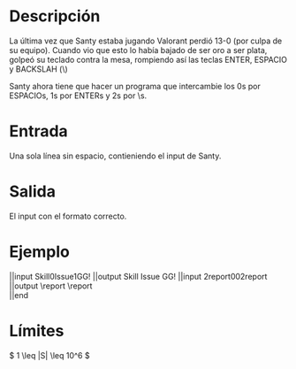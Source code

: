 # Descripción

La última vez que Santy estaba jugando Valorant perdió 13-0 (por culpa de su equipo). Cuando vio que esto lo había bajado de ser oro a ser plata, golpeó su teclado contra la mesa, rompiendo así las teclas ENTER, ESPACIO y BACKSLAH (\\)

Santy ahora tiene que hacer un programa que intercambie los 0s por ESPACIOs, 1s por ENTERs y 2s por \s.

# Entrada

Una sola línea sin espacio, contieniendo el input de Santy.

# Salida

El input con el formato correcto.

# Ejemplo

||input
Skill0Issue1GG!
||output
Skill Issue
GG!
||input
2report002report
||output
\report  \report  
||end

# Límites

$ 1 \leq |S| \leq 10^6 $
